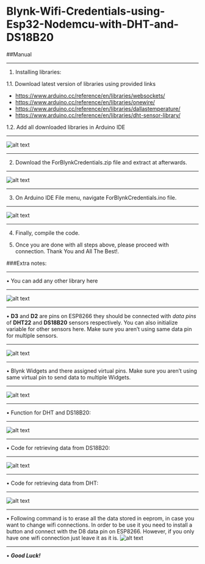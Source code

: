 # Blynk-Wifi-Credentials-using-Esp32-Nodemcu-with-DHT-and-DS18B20

##Manual
***
1.	Installing libraries:

1.1.	Download latest version of libraries using provided links

*	https://www.arduino.cc/reference/en/libraries/websockets/ 
*	https://www.arduino.cc/reference/en/libraries/onewire/ 
*	https://www.arduino.cc/reference/en/libraries/dallastemperature/ 
*	https://www.arduino.cc/reference/en/libraries/dht-sensor-library/ 

1.2.	Add all downloaded libraries in Arduino IDE
***
![alt text](https://github.com/musman2k/Blynk-Wifi-Credentials-using-Esp32-Nodemcu-with-DHT-and-DS18B20/blob/main/Screenshots/1.png?raw=true)
 ***
 
2.	Download the ForBlynkCredentials.zip file and extract at afterwards.
***
![alt text](https://github.com/musman2k/Blynk-Wifi-Credentials-using-Esp32-Nodemcu-with-DHT-and-DS18B20/blob/main/Screenshots/2.jpg?raw=true) 
***
 
 
3.	On Arduino IDE File menu, navigate ForBlynkCredentials.ino file.
***
![alt text](https://github.com/musman2k/Blynk-Wifi-Credentials-using-Esp32-Nodemcu-with-DHT-and-DS18B20/blob/main/Screenshots/3.jpg?raw=true)
***
 
4.	Finally, compile the code.


5.	Once you are done with all steps above, please proceed with connection. Thank You and All The Best!.


###Extra notes:
***
•	You can add any other library here
***
![alt text](https://github.com/musman2k/Blynk-Wifi-Credentials-using-Esp32-Nodemcu-with-DHT-and-DS18B20/blob/main/Screenshots/4.jpg?raw=true)
 ***
•	**D3** and **D2** are pins on ESP8266 they should be connected with *data pins* of **DHT22** and **DS18B20** sensors respectively. You can also initialize variable for other sensors here. Make sure you aren’t using same data pin for multiple sensors.
***
![alt text](https://github.com/musman2k/Blynk-Wifi-Credentials-using-Esp32-Nodemcu-with-DHT-and-DS18B20/blob/main/Screenshots/5.jpg?raw=true) 
 ***
•	Blynk Widgets and there assigned virtual pins. Make sure you aren’t using same virtual pin to send data to multiple Widgets.
***
![alt text](https://github.com/musman2k/Blynk-Wifi-Credentials-using-Esp32-Nodemcu-with-DHT-and-DS18B20/blob/main/Screenshots/6.jpg?raw=true)
 ***
•	Function for DHT and DS18B20:
***
![alt text](https://github.com/musman2k/Blynk-Wifi-Credentials-using-Esp32-Nodemcu-with-DHT-and-DS18B20/blob/main/Screenshots/7.jpg?raw=true)
 ***
•	Code for retrieving data from DS18B20:
***
![alt text](https://github.com/musman2k/Blynk-Wifi-Credentials-using-Esp32-Nodemcu-with-DHT-and-DS18B20/blob/main/Screenshots/8.jpg?raw=true)
 ***
•	Code for retrieving data from DHT:
***
![alt text](https://github.com/musman2k/Blynk-Wifi-Credentials-using-Esp32-Nodemcu-with-DHT-and-DS18B20/blob/main/Screenshots/9.jpg?raw=true)
 ***
•	Following command is to erase all the data stored in eeprom, in case you want to change wifi connections. In order to be use it you need to install a button and connect with the D8 data pin on ESP8266. However, if you only have one wifi connection just leave it as it is.
 ![alt text](https://github.com/musman2k/Blynk-Wifi-Credentials-using-Esp32-Nodemcu-with-DHT-and-DS18B20/blob/main/Screenshots/10.jpg?raw=true)
 ***
•	***Good Luck!***

